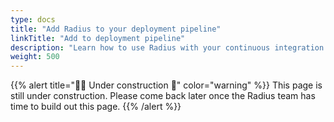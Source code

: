 ```yaml
---
type: docs
title: "Add Radius to your deployment pipeline"
linkTitle: "Add to deployment pipeline"
description: "Learn how to use Radius with your continuous integration and deployment"
weight: 500
---
```


{{% alert title="👷‍♂️ Under construction 🚧" color="warning" %}}
This page is still under construction. Please come back later once the Radius team has time to build out this page.
{{% /alert %}}